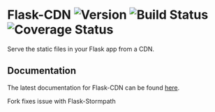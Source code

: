 # Flask-CDN ![Version][Version] ![Build Status][Build] ![Coverage Status][Coverage]

[Version]: https://img.shields.io/pypi/v/flask-cdn.svg
[Build]: https://travis-ci.org/wichitacode/flask-cdn.png
[Coverage]: https://coveralls.io/repos/wichitacode/flask-cdn/badge.svg

Serve the static files in your Flask app from a CDN.

## Documentation
The latest documentation for Flask-CDN can be found [here](https://flask-cdn.readthedocs.org/en/latest/).

Fork fixes issue with Flask-Stormpath
